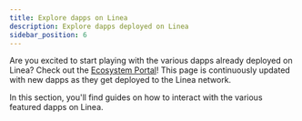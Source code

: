 ```yaml
---
title: Explore dapps on Linea
description: Explore dapps deployed on Linea
sidebar_position: 6
---
```


Are you excited to start playing with the various dapps already deployed on Linea? Check out the [Ecosystem Portal](https://goerli.linea.build/explore)! This page is continuously updated with new dapps as they get deployed to the Linea network.

In this section, you'll find guides on how to interact with the various featured dapps on Linea.
